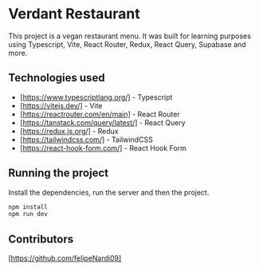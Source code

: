 # Verdant Restaurant

This project is a vegan restaurant menu. It was built for learning purposes using Typescript, Vite, React Router, Redux, React Query, Supabase and more.

## Technologies used

- [https://www.typescriptlang.org/] -  Typescript
- [https://vitejs.dev/] - Vite
- [https://reactrouter.com/en/main] - React Router
- [https://tanstack.com/query/latest/] - React Query
- [https://redux.js.org/] - Redux
- [https://tailwindcss.com/] - TailwindCSS
- [https://react-hook-form.com/] -  React Hook Form

## Running the project

Install the dependencies, run the server and then the project.

```sh
npm install
npm run dev
```

## Contributors

[https://github.com/felipeNardi09]
